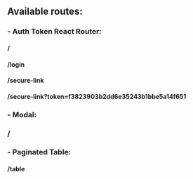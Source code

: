 ## Available routes:

### - Auth Token React Router:
#### /
#### /login
#### /secure-link
#### /secure-link?token=f3823903b2dd6e35243b1bbe5a14f651

### - Modal:
### /

### - Paginated Table:
#### /table


